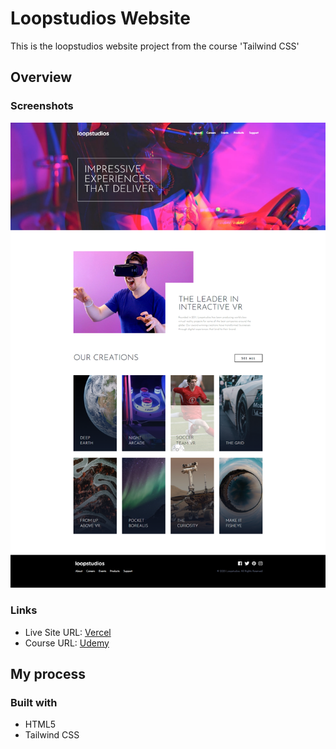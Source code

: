 # Loopstudios Website

This is the loopstudios website project from the course 'Tailwind CSS'

## Overview

### Screenshots

![](/screenshots/screenshot1.png)

### Links

- Live Site URL: [Vercel](https://loopstudios-website-pi.vercel.app/)
- Course URL: [Udemy](https://www.udemy.com/course/tailwind-from-scratch/)

## My process

### Built with

- HTML5
- Tailwind CSS
